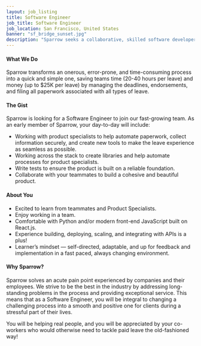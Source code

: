 ```yaml
---
layout: job_listing
title: Software Engineer
job_title: Software Engineer
job_location: San Francisco, United States
banner: "sf_bridge_sunset.jpg"
description: "Sparrow seeks a collaborative, skilled software developer."
---
```


#### What We Do

Sparrow transforms an onerous, error-prone, and time-consuming process into a quick and simple one, saving teams time (20-40 hours per leave) and money (up to $25K per leave) by managing the deadlines, endorsements, and filing all paperwork associated with all types of leave.

#### The Gist

Sparrow is looking for a Software Engineer to join our fast-growing team. As an early member of Sparrow, your day-to-day will include:

- Working with product specialists to help automate paperwork, collect information securely, and create new tools to make the leave experience as seamless as possible.
- Working across the stack to create libraries and help automate processes for product specialists.
- Write tests to ensure the product is built on a reliable foundation.
- Collaborate with your teammates to build a cohesive and beautiful product.

#### About You

- Excited to learn from teammates and Product Specialists.
- Enjoy working in a team.
- Comfortable with Python and/or modern front-end JavaScript built on React.js.
- Experience building, deploying, scaling, and integrating with APIs is a plus!
- Learner’s mindset — self-directed, adaptable, and up for feedback and implementation in a fast paced, always changing environment.

#### Why Sparrow?

Sparrow solves an acute pain point experienced by companies and their employees. We strive to be the best in the industry by addressing long-standing problems in the process and providing exceptional service. This means that as a Software Engineer, you will be integral to changing a challenging process into a smooth and positive one for clients during a stressful part of their lives.

You will be helping real people, and you will be appreciated by your co-workers who would otherwise need to tackle paid leave the old-fashioned way!
